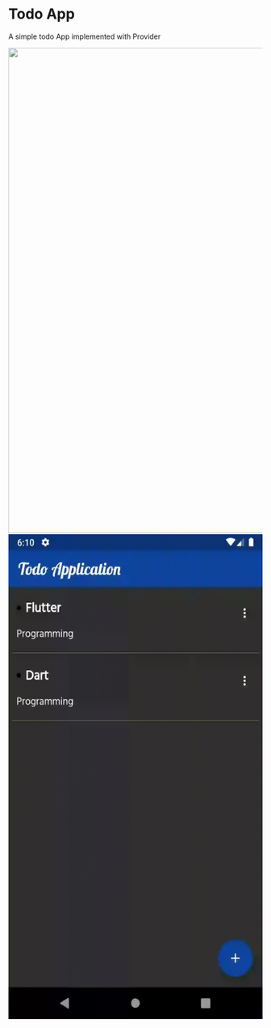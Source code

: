# Todo App

A simple todo App implemented with Provider

<img src="insert.gif" width="540" height="960" />
<img src="delete.gif" width="540" height="960" />
